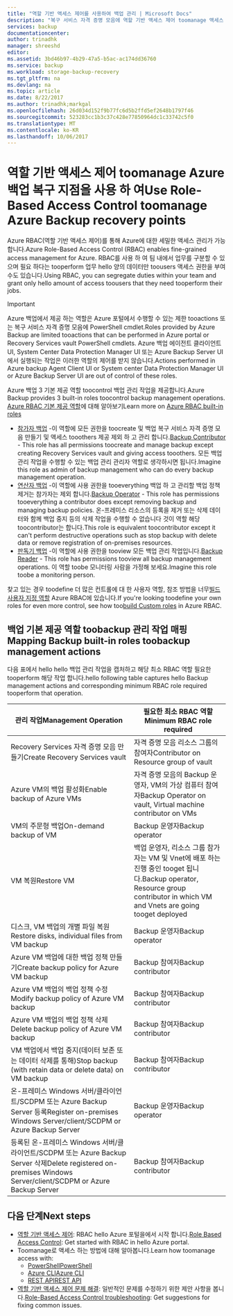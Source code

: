 ```yaml
---
title: "역할 기반 액세스 제어를 사용하여 백업 관리 | Microsoft Docs"
description: "복구 서비스 자격 증명 모음에 역할 기반 액세스 제어 toomanage 액세스 toobackup 관리 작업을 사용 합니다."
services: backup
documentationcenter: 
author: trinadhk
manager: shreeshd
editor: 
ms.assetid: 3bd46b97-4b29-47a5-b5ac-ac174dd36760
ms.service: backup
ms.workload: storage-backup-recovery
ms.tgt_pltfrm: na
ms.devlang: na
ms.topic: article
ms.date: 8/22/2017
ms.author: trinadhk;markgal
ms.openlocfilehash: 26d034d152f9b77fc6d5b2ffd5ef2648b1797f46
ms.sourcegitcommit: 523283cc1b3c37c428e77850964dc1c33742c5f0
ms.translationtype: MT
ms.contentlocale: ko-KR
ms.lasthandoff: 10/06/2017
---
```

# <a name="use-role-based-access-control-toomanage-azure-backup-recovery-points"></a><span data-ttu-id="39113-103">역할 기반 액세스 제어 toomanage Azure 백업 복구 지점을 사용 하 여</span><span class="sxs-lookup"><span data-stu-id="39113-103">Use Role-Based Access Control toomanage Azure Backup recovery points</span></span>
<span data-ttu-id="39113-104">Azure RBAC(역할 기반 액세스 제어)를 통해 Azure에 대한 세밀한 액세스 관리가 가능합니다.</span><span class="sxs-lookup"><span data-stu-id="39113-104">Azure Role-Based Access Control (RBAC) enables fine-grained access management for Azure.</span></span> <span data-ttu-id="39113-105">RBAC를 사용 하 여 팀 내에서 업무를 구분할 수 있으며 필요 하다는 tooperform 업무 hello 양의 데이터만 toousers 액세스 권한을 부여 수도 있습니다.</span><span class="sxs-lookup"><span data-stu-id="39113-105">Using RBAC, you can segregate duties within your team and grant only hello amount of access toousers that they need tooperform their jobs.</span></span>

> [!IMPORTANT]
> <span data-ttu-id="39113-106">Azure 백업에서 제공 하는 역할은 Azure 포털에서 수행할 수 있는 제한 tooactions 또는 복구 서비스 자격 증명 모음에 PowerShell cmdlet.</span><span class="sxs-lookup"><span data-stu-id="39113-106">Roles provided by Azure Backup are limited tooactions that can be performed in Azure portal or Recovery Services vault PowerShell cmdlets.</span></span> <span data-ttu-id="39113-107">Azure 백업 에이전트 클라이언트 UI, System Center Data Protection Manager UI 또는 Azure Backup Server UI에서 실행되는 작업은 이러한 역할의 제어를 받지 않습니다.</span><span class="sxs-lookup"><span data-stu-id="39113-107">Actions performed in Azure backup Agent Client UI or System center Data Protection Manager UI or Azure Backup Server UI are out of control of these roles.</span></span>

<span data-ttu-id="39113-108">Azure 백업 3 기본 제공 역할 toocontrol 백업 관리 작업을 제공합니다.</span><span class="sxs-lookup"><span data-stu-id="39113-108">Azure Backup provides 3 built-in roles toocontrol backup management operations.</span></span> <span data-ttu-id="39113-109">[Azure RBAC 기본 제공 역할](../active-directory/role-based-access-built-in-roles.md)에 대해 알아보기</span><span class="sxs-lookup"><span data-stu-id="39113-109">Learn more on [Azure RBAC built-in roles](../active-directory/role-based-access-built-in-roles.md)</span></span>

* <span data-ttu-id="39113-110">[참가자 백업](../active-directory/role-based-access-built-in-roles.md#backup-contributor) -이 역할에 모든 권한을 toocreate 및 백업 복구 서비스 자격 증명 모음 만들기 및 액세스 tooothers 제공 제외 하 고 관리 합니다.</span><span class="sxs-lookup"><span data-stu-id="39113-110">[Backup Contributor](../active-directory/role-based-access-built-in-roles.md#backup-contributor) - This role has all permissions toocreate and manage backup except creating Recovery Services vault and giving access tooothers.</span></span> <span data-ttu-id="39113-111">모든 백업 관리 작업을 수행할 수 있는 백업 관리 관리자 역할로 생각하시면 됩니다.</span><span class="sxs-lookup"><span data-stu-id="39113-111">Imagine this role as admin of backup management who can do every backup management operation.</span></span>
* <span data-ttu-id="39113-112">[연산자 백업](../active-directory/role-based-access-built-in-roles.md#backup-operator) -이 역할에 사용 권한을 tooeverything 백업 하 고 관리할 백업 정책 제거는 참가자는 제외 합니다.</span><span class="sxs-lookup"><span data-stu-id="39113-112">[Backup Operator](../active-directory/role-based-access-built-in-roles.md#backup-operator) - This role has permissions tooeverything a contributor does except removing backup and managing backup policies.</span></span> <span data-ttu-id="39113-113">온-프레미스 리소스의 등록을 제거 또는 삭제 데이터와 함께 백업 중지 등의 삭제 작업을 수행할 수 없습니다 것이 역할 해당 toocontributor는 합니다.</span><span class="sxs-lookup"><span data-stu-id="39113-113">This role is equivalent toocontributor except it can't perform destructive operations such as stop backup with delete data or remove registration of on-premises resources.</span></span>
* <span data-ttu-id="39113-114">[판독기 백업](../active-directory/role-based-access-built-in-roles.md#backup-reader) -이 역할에 사용 권한을 tooview 모든 백업 관리 작업입니다.</span><span class="sxs-lookup"><span data-stu-id="39113-114">[Backup Reader](../active-directory/role-based-access-built-in-roles.md#backup-reader) - This role has permissions tooview all backup management operations.</span></span> <span data-ttu-id="39113-115">이 역할 toobe 모니터링 사람을 가정해 보세요.</span><span class="sxs-lookup"><span data-stu-id="39113-115">Imagine this role toobe a monitoring person.</span></span>

<span data-ttu-id="39113-116">찾고 있는 경우 toodefine 더 많은 컨트롤에 대 한 사용자 역할, 참조 방법을 너무[빌드 사용자 지정 역할](../active-directory/role-based-access-control-custom-roles.md) Azure RBAC에 있습니다.</span><span class="sxs-lookup"><span data-stu-id="39113-116">If you're looking toodefine your own roles for even more control, see how too[build Custom roles](../active-directory/role-based-access-control-custom-roles.md) in Azure RBAC.</span></span>



## <a name="mapping-backup-built-in-roles-toobackup-management-actions"></a><span data-ttu-id="39113-117">백업 기본 제공 역할 toobackup 관리 작업 매핑</span><span class="sxs-lookup"><span data-stu-id="39113-117">Mapping Backup built-in roles toobackup management actions</span></span>
<span data-ttu-id="39113-118">다음 표에서 hello hello 백업 관리 작업을 캡처하고 해당 최소 RBAC 역할 필요한 tooperform 해당 작업 합니다.</span><span class="sxs-lookup"><span data-stu-id="39113-118">hello following table captures hello Backup management actions and corresponding minimum RBAC role required tooperform that operation.</span></span>

| <span data-ttu-id="39113-119">관리 작업</span><span class="sxs-lookup"><span data-stu-id="39113-119">Management Operation</span></span> | <span data-ttu-id="39113-120">필요한 최소 RBAC 역할</span><span class="sxs-lookup"><span data-stu-id="39113-120">Minimum RBAC role required</span></span> |
| --- | --- |
| <span data-ttu-id="39113-121">Recovery Services 자격 증명 모음 만들기</span><span class="sxs-lookup"><span data-stu-id="39113-121">Create Recovery Services vault</span></span> | <span data-ttu-id="39113-122">자격 증명 모음 리소스 그룹의 참여자</span><span class="sxs-lookup"><span data-stu-id="39113-122">Contributor on Resource group of vault</span></span> |
| <span data-ttu-id="39113-123">Azure VM의 백업 활성화</span><span class="sxs-lookup"><span data-stu-id="39113-123">Enable backup of Azure VMs</span></span> | <span data-ttu-id="39113-124">자격 증명 모음의 Backup 운영자, VM의 가상 컴퓨터 참여자</span><span class="sxs-lookup"><span data-stu-id="39113-124">Backup Operator on vault, Virtual machine contributor on VMs</span></span> |
| <span data-ttu-id="39113-125">VM의 주문형 백업</span><span class="sxs-lookup"><span data-stu-id="39113-125">On-demand backup of VM</span></span> | <span data-ttu-id="39113-126">Backup 운영자</span><span class="sxs-lookup"><span data-stu-id="39113-126">Backup operator</span></span> |
| <span data-ttu-id="39113-127">VM 복원</span><span class="sxs-lookup"><span data-stu-id="39113-127">Restore VM</span></span> | <span data-ttu-id="39113-128">백업 운영자, 리소스 그룹 참가자는 VM 및 Vnet에 배포 하는 진행 중인 tooget 됩니다.</span><span class="sxs-lookup"><span data-stu-id="39113-128">Backup operator, Resource group contributor in which VM and Vnets are going tooget deployed</span></span> |
| <span data-ttu-id="39113-129">디스크, VM 백업의 개별 파일 복원</span><span class="sxs-lookup"><span data-stu-id="39113-129">Restore disks, individual files from VM backup</span></span> | <span data-ttu-id="39113-130">Backup 운영자</span><span class="sxs-lookup"><span data-stu-id="39113-130">Backup operator</span></span> |
| <span data-ttu-id="39113-131">Azure VM 백업에 대한 백업 정책 만들기</span><span class="sxs-lookup"><span data-stu-id="39113-131">Create backup policy for Azure VM backup</span></span> | <span data-ttu-id="39113-132">Backup 참여자</span><span class="sxs-lookup"><span data-stu-id="39113-132">Backup contributor</span></span> |
| <span data-ttu-id="39113-133">Azure VM 백업의 백업 정책 수정</span><span class="sxs-lookup"><span data-stu-id="39113-133">Modify backup policy of Azure VM backup</span></span> | <span data-ttu-id="39113-134">Backup 참여자</span><span class="sxs-lookup"><span data-stu-id="39113-134">Backup contributor</span></span> |
| <span data-ttu-id="39113-135">Azure VM 백업의 백업 정책 삭제</span><span class="sxs-lookup"><span data-stu-id="39113-135">Delete backup policy of Azure VM backup</span></span> | <span data-ttu-id="39113-136">Backup 참여자</span><span class="sxs-lookup"><span data-stu-id="39113-136">Backup contributor</span></span> |
| <span data-ttu-id="39113-137">VM 백업에서 백업 중지(데이터 보존 또는 데이터 삭제를 통해)</span><span class="sxs-lookup"><span data-stu-id="39113-137">Stop backup (with retain data or delete data) on VM backup</span></span> | <span data-ttu-id="39113-138">Backup 참여자</span><span class="sxs-lookup"><span data-stu-id="39113-138">Backup contributor</span></span> |
| <span data-ttu-id="39113-139">온-프레미스 Windows 서버/클라이언트/SCDPM 또는 Azure Backup Server 등록</span><span class="sxs-lookup"><span data-stu-id="39113-139">Register on-premises Windows Server/client/SCDPM or Azure Backup Server</span></span> | <span data-ttu-id="39113-140">Backup 운영자</span><span class="sxs-lookup"><span data-stu-id="39113-140">Backup operator</span></span> |
| <span data-ttu-id="39113-141">등록된 온-프레미스 Windows 서버/클라이언트/SCDPM 또는 Azure Backup Server 삭제</span><span class="sxs-lookup"><span data-stu-id="39113-141">Delete registered on-premises Windows Server/client/SCDPM or Azure Backup Server</span></span> | <span data-ttu-id="39113-142">Backup 참여자</span><span class="sxs-lookup"><span data-stu-id="39113-142">Backup contributor</span></span> |

## <a name="next-steps"></a><span data-ttu-id="39113-143">다음 단계</span><span class="sxs-lookup"><span data-stu-id="39113-143">Next steps</span></span>
* <span data-ttu-id="39113-144">[역할 기반 액세스 제어](../active-directory/role-based-access-control-configure.md): RBAC hello Azure 포털을에서 시작 합니다.</span><span class="sxs-lookup"><span data-stu-id="39113-144">[Role Based Access Control](../active-directory/role-based-access-control-configure.md): Get started with RBAC in hello Azure portal.</span></span>
* <span data-ttu-id="39113-145">Toomanage로 액세스 하는 방법에 대해 알아봅니다.</span><span class="sxs-lookup"><span data-stu-id="39113-145">Learn how toomanage access with:</span></span>
  * [<span data-ttu-id="39113-146">PowerShell</span><span class="sxs-lookup"><span data-stu-id="39113-146">PowerShell</span></span>](../active-directory/role-based-access-control-manage-access-powershell.md)
  * [<span data-ttu-id="39113-147">Azure CLI</span><span class="sxs-lookup"><span data-stu-id="39113-147">Azure CLI</span></span>](../active-directory/role-based-access-control-manage-access-azure-cli.md)
  * [<span data-ttu-id="39113-148">REST API</span><span class="sxs-lookup"><span data-stu-id="39113-148">REST API</span></span>](../active-directory/role-based-access-control-manage-access-rest.md)
* <span data-ttu-id="39113-149">[역할 기반 액세스 제어 문제 해결](../active-directory/role-based-access-control-troubleshooting.md): 일반적인 문제를 수정하기 위한 제안 사항을 봅니다.</span><span class="sxs-lookup"><span data-stu-id="39113-149">[Role-Based Access Control troubleshooting](../active-directory/role-based-access-control-troubleshooting.md): Get suggestions for fixing common issues.</span></span>
